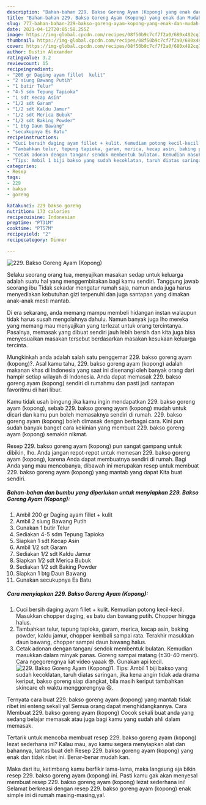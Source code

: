 ```yaml
---
description: "Bahan-bahan 229. Bakso Goreng Ayam (Kopong) yang enak dan Mudah Dibuat"
title: "Bahan-bahan 229. Bakso Goreng Ayam (Kopong) yang enak dan Mudah Dibuat"
slug: 777-bahan-bahan-229-bakso-goreng-ayam-kopong-yang-enak-dan-mudah-dibuat
date: 2021-04-12T20:05:58.255Z
image: https://img-global.cpcdn.com/recipes/08f50b9c7cf7f2a0/680x482cq70/229-bakso-goreng-ayam-kopong-foto-resep-utama.jpg
thumbnail: https://img-global.cpcdn.com/recipes/08f50b9c7cf7f2a0/680x482cq70/229-bakso-goreng-ayam-kopong-foto-resep-utama.jpg
cover: https://img-global.cpcdn.com/recipes/08f50b9c7cf7f2a0/680x482cq70/229-bakso-goreng-ayam-kopong-foto-resep-utama.jpg
author: Dustin Alexander
ratingvalue: 3.2
reviewcount: 15
recipeingredient:
- "200 gr Daging ayam fillet  kulit"
- "2 siung Bawang Putih"
- "1 butir Telur"
- "4-5 sdm Tepung Tapioka"
- "1 sdt Kecap Asin"
- "1/2 sdt Garam"
- "1/2 sdt Kaldu Jamur"
- "1/2 sdt Merica Bubuk"
- "1/2 sdt Baking Powder"
- "1 btg Daun Bawang"
- "secukupnya Es Batu"
recipeinstructions:
- "Cuci bersih daging ayam fillet + kulit. Kemudian potong kecil-kecil. Masukkan chopper daging, es batu dan bawang putih. Chopper hingga halus."
- "Tambahkan telur, tepung tapioka, garam, merica, kecap asin, baking powder, kaldu jamur, chopper kembali sampai rata. Terakhir masukkan daun bawang, chopper sampai daun bawang halus."
- "Cetak adonan dengan tangan/ sendok membentuk bulatan. Kemudian masukkan dalam minyak panas. Goreng sampai matang (±30-40 menit). Cara ngegorengnya liat video yaaak 😎. Gunakan api kecil."
- "Tips: Ambil 1 biji bakso yang sudah kecoklatan, taruh diatas saringan, jika kena angin tidak ada drama keriput, bakso goreng siap diangkat, bila masih keriput tambahkan skincare eh waktu menggorengnya 😆."
categories:
- Resep
tags:
- 229
- bakso
- goreng

katakunci: 229 bakso goreng 
nutrition: 173 calories
recipecuisine: Indonesian
preptime: "PT31M"
cooktime: "PT57M"
recipeyield: "2"
recipecategory: Dinner

---
```



![229. Bakso Goreng Ayam (Kopong)](https://img-global.cpcdn.com/recipes/08f50b9c7cf7f2a0/680x482cq70/229-bakso-goreng-ayam-kopong-foto-resep-utama.jpg)

Selaku seorang orang tua, menyajikan masakan sedap untuk keluarga adalah suatu hal yang menggembirakan bagi kamu sendiri. Tanggung jawab seorang ibu Tidak sekadar mengatur rumah saja, namun anda juga harus menyediakan kebutuhan gizi terpenuhi dan juga santapan yang dimakan anak-anak mesti mantab.

Di era  sekarang, anda memang mampu membeli hidangan instan walaupun tidak harus susah mengolahnya dahulu. Namun banyak juga lho mereka yang memang mau menyajikan yang terlezat untuk orang tercintanya. Pasalnya, memasak yang dibuat sendiri jauh lebih bersih dan kita juga bisa menyesuaikan masakan tersebut berdasarkan masakan kesukaan keluarga tercinta. 



Mungkinkah anda adalah salah satu penggemar 229. bakso goreng ayam (kopong)?. Asal kamu tahu, 229. bakso goreng ayam (kopong) adalah makanan khas di Indonesia yang saat ini disenangi oleh banyak orang dari hampir setiap wilayah di Indonesia. Anda dapat memasak 229. bakso goreng ayam (kopong) sendiri di rumahmu dan pasti jadi santapan favoritmu di hari libur.

Kamu tidak usah bingung jika kamu ingin mendapatkan 229. bakso goreng ayam (kopong), sebab 229. bakso goreng ayam (kopong) mudah untuk dicari dan kamu pun boleh memasaknya sendiri di rumah. 229. bakso goreng ayam (kopong) boleh dimasak dengan berbagai cara. Kini pun sudah banyak banget cara kekinian yang membuat 229. bakso goreng ayam (kopong) semakin nikmat.

Resep 229. bakso goreng ayam (kopong) pun sangat gampang untuk dibikin, lho. Anda jangan repot-repot untuk memesan 229. bakso goreng ayam (kopong), karena Anda dapat membuatnya sendiri di rumah. Bagi Anda yang mau mencobanya, dibawah ini merupakan resep untuk membuat 229. bakso goreng ayam (kopong) yang mantab yang dapat Kita buat sendiri.

<!--inarticleads1-->

##### Bahan-bahan dan bumbu yang diperlukan untuk menyiapkan 229. Bakso Goreng Ayam (Kopong):

1. Ambil 200 gr Daging ayam fillet + kulit
1. Ambil 2 siung Bawang Putih
1. Gunakan 1 butir Telur
1. Sediakan 4-5 sdm Tepung Tapioka
1. Siapkan 1 sdt Kecap Asin
1. Ambil 1/2 sdt Garam
1. Sediakan 1/2 sdt Kaldu Jamur
1. Siapkan 1/2 sdt Merica Bubuk
1. Sediakan 1/2 sdt Baking Powder
1. Siapkan 1 btg Daun Bawang
1. Gunakan secukupnya Es Batu




<!--inarticleads2-->

##### Cara menyiapkan 229. Bakso Goreng Ayam (Kopong):

1. Cuci bersih daging ayam fillet + kulit. Kemudian potong kecil-kecil. Masukkan chopper daging, es batu dan bawang putih. Chopper hingga halus.
1. Tambahkan telur, tepung tapioka, garam, merica, kecap asin, baking powder, kaldu jamur, chopper kembali sampai rata. Terakhir masukkan daun bawang, chopper sampai daun bawang halus.
1. Cetak adonan dengan tangan/ sendok membentuk bulatan. Kemudian masukkan dalam minyak panas. Goreng sampai matang (±30-40 menit). Cara ngegorengnya liat video yaaak 😎. Gunakan api kecil.
<img src="//assets-global.cpcdn.com/assets/icons/button_play-2c75c40dde080a61004c1f40b05d8f140eaff45d7e9e6481dc71c63d2e7c4909.png" alt="229. Bakso Goreng Ayam (Kopong)">1. Tips: Ambil 1 biji bakso yang sudah kecoklatan, taruh diatas saringan, jika kena angin tidak ada drama keriput, bakso goreng siap diangkat, bila masih keriput tambahkan skincare eh waktu menggorengnya 😆.




Ternyata cara buat 229. bakso goreng ayam (kopong) yang mantab tidak ribet ini enteng sekali ya! Semua orang dapat menghidangkannya. Cara Membuat 229. bakso goreng ayam (kopong) Cocok sekali buat anda yang sedang belajar memasak atau juga bagi kamu yang sudah ahli dalam memasak.

Tertarik untuk mencoba membuat resep 229. bakso goreng ayam (kopong) lezat sederhana ini? Kalau mau, ayo kamu segera menyiapkan alat dan bahannya, lantas buat deh Resep 229. bakso goreng ayam (kopong) yang enak dan tidak ribet ini. Benar-benar mudah kan. 

Maka dari itu, ketimbang kamu berfikir lama-lama, maka langsung aja bikin resep 229. bakso goreng ayam (kopong) ini. Pasti kamu gak akan menyesal membuat resep 229. bakso goreng ayam (kopong) lezat sederhana ini! Selamat berkreasi dengan resep 229. bakso goreng ayam (kopong) enak simple ini di rumah masing-masing,ya!.

